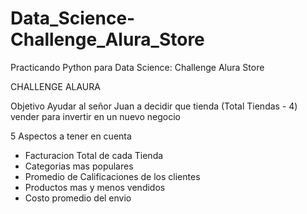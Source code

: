# Data_Science-Challenge_Alura_Store
Practicando Python para Data Science: Challenge Alura Store

CHALLENGE ALAURA

Objetivo
Ayudar al señor Juan a decidir que tienda (Total Tiendas - 4) vender para invertir en un nuevo negocio 

5 Aspectos a tener en cuenta

- Facturacion Total de cada Tienda
- Categorias mas populares
- Promedio de Calificaciones de los clientes
- Productos mas y menos vendidos
- Costo promedio del envio
